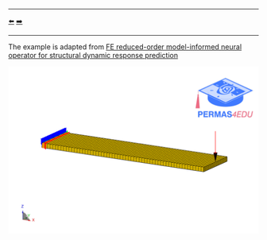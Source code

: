 ***
[⬅️](../036/README.md "Previous example")
[➡️](../038/README.md "Next example")
***

The example is adapted from [FE reduced-order model-informed neural operator for structural dynamic response prediction](https://doi.org/10.1016/j.neunet.2025.107437)

![cantilever beam](cantilever_beam.png)

